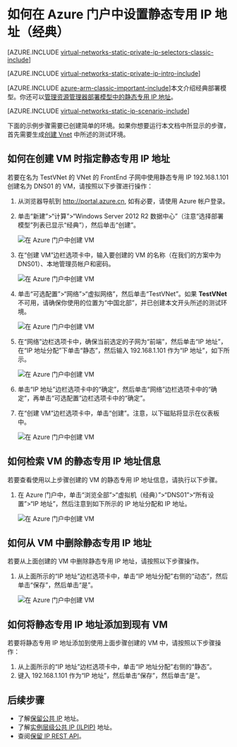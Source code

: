 <!-- Ibiza portal: tested -->

<properties 
   pageTitle="如何使用 Azure 门户在经典模式下设置静态专用 IP | Azure"
   description="了解静态专用 IP 以及如何使用 Azure 门户在经典模式下管理它们"
   services="virtual-network"
   documentationCenter="na"
   authors="telmosampaio"
   manager="carmonm"
   editor="tysonn"
   tags="azure-service-management"
/>
<tags
	ms.service="virtual-network"
	ms.date="02/04/2016"
	wacn.date=""/>

# 如何在 Azure 门户中设置静态专用 IP 地址（经典）

[AZURE.INCLUDE [virtual-networks-static-private-ip-selectors-classic-include](../includes/virtual-networks-static-private-ip-selectors-classic-include.md)]

[AZURE.INCLUDE [virtual-networks-static-private-ip-intro-include](../includes/virtual-networks-static-private-ip-intro-include.md)]

[AZURE.INCLUDE [azure-arm-classic-important-include](../includes/azure-arm-classic-important-include.md)]本文介绍经典部署模型。你还可以[管理资源管理器部署模型中的静态专用 IP 地址](/documentation/articles/virtual-networks-static-private-ip-arm-pportal)。

[AZURE.INCLUDE [virtual-networks-static-ip-scenario-include](../includes/virtual-networks-static-ip-scenario-include.md)]

下面的示例步骤需要已创建简单的环境。如果你想要运行本文档中所显示的步骤，首先需要生成[创建 Vnet](/documentation/articles/virtual-networks-create-vnet-classic-pportal) 中所述的测试环境。

## 如何在创建 VM 时指定静态专用 IP 地址
若要在名为 TestVNet 的 VNet 的 FrontEnd 子网中使用静态专用 IP 192.168.1.101 创建名为 DNS01 的 VM，请按照以下步骤进行操作：

1. 从浏览器导航到 http://portal.azure.cn, 如有必要，请使用 Azure 帐户登录。
2. 单击“新建”>“计算”>“Windows Server 2012 R2 数据中心”（注意“选择部署模型”列表已显示“经典”），然后单击“创建”。

	![在 Azure 门户中创建 VM](./media/virtual-networks-static-ip-classic-pportal/figure01.png)

3. 在“创建 VM”边栏选项卡中，输入要创建的 VM 的名称（在我们的方案中为 DNS01）、本地管理员帐户和密码。

	![在 Azure 门户中创建 VM](./media/virtual-networks-static-ip-classic-pportal/figure02.png)

4. 单击“可选配置”>“网络”>“虚拟网络”，然后单击“TestVNet”。如果 **TestVNet** 不可用，请确保你使用的位置为“中国北部”，并已创建本文开头所述的测试环境。

	![在 Azure 门户中创建 VM](./media/virtual-networks-static-ip-classic-pportal/figure03.png)

5. 在“网络”边栏选项卡中，确保当前选定的子网为“前端”，然后单击“IP 地址”，在“IP 地址分配”下单击“静态”，然后输入 192.168.1.101 作为“IP 地址”，如下所示。

	![在 Azure 门户中创建 VM](./media/virtual-networks-static-ip-classic-pportal/figure04.png)

6. 单击“IP 地址”边栏选项卡中的“确定”，然后单击“网络”边栏选项卡中的“确定”，再单击“可选配置”边栏选项卡中的“确定”。
7. 在“创建 VM”边栏选项卡中，单击“创建”。注意，以下磁贴将显示在仪表板中。

	![在 Azure 门户中创建 VM](./media/virtual-networks-static-ip-classic-pportal/figure05.png)

## 如何检索 VM 的静态专用 IP 地址信息

若要查看使用以上步骤创建的 VM 的静态专用 IP 地址信息，请执行以下步骤。

1. 在 Azure 门户中，单击“浏览全部”>“虚拟机（经典）”>“DNS01”>“所有设置”>“IP 地址”，然后注意到如下所示的 IP 地址分配和 IP 地址。

	![在 Azure 门户中创建 VM](./media/virtual-networks-static-ip-classic-pportal/figure06.png)

## 如何从 VM 中删除静态专用 IP 地址
若要从上面创建的 VM 中删除静态专用 IP 地址，请按照以下步骤操作。
	
1. 从上面所示的“IP 地址”边栏选项卡中，单击“IP 地址分配”右侧的“动态”，然后单击“保存”，然后单击“是”。

	![在 Azure 门户中创建 VM](./media/virtual-networks-static-ip-classic-pportal/figure07.png)

## 如何将静态专用 IP 地址添加到现有 VM
若要将静态专用 IP 地址添加到使用上面步骤创建的 VM 中，请按照以下步骤操作：

1. 从上面所示的“IP 地址”边栏选项卡中，单击“IP 地址分配”右侧的“静态”。
2. 键入 192.168.1.101 作为“IP 地址”，然后单击“保存”，然后单击“是”。

## 后续步骤

- 了解[保留公共 IP](/documentation/articles/virtual-networks-reserved-public-ip) 地址。
- 了解[实例层级公共 IP (ILPIP)](/documentation/articles/virtual-networks-instance-level-public-ip) 地址。
- 查阅[保留 IP REST API](https://msdn.microsoft.com/zh-cn/library/azure/dn722420.aspx)。


<!---HONumber=Mooncake_0418_2016-->